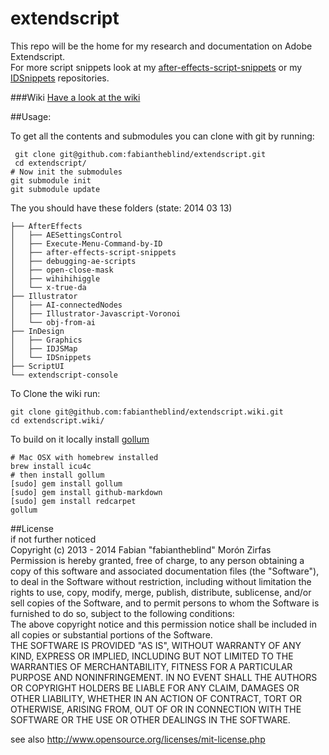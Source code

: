 extendscript
============

This repo will be the home for my research and documentation on Adobe Extendscript.  
For more script snippets look at my [after-effects-script-snippets](https://github.com/fabiantheblind/after-effects-script-snippets) or my [IDSnippets](https://github.com/fabiantheblind/IDSnippets) repositories.

###Wiki
[Have a look at the wiki](https://github.com/fabiantheblind/extendscript/wiki)  

##Usage:  

To get all the contents and submodules you can clone with git by running:  

     git clone git@github.com:fabiantheblind/extendscript.git  
     cd extendscript/
    # Now init the submodules
    git submodule init 
    git submodule update  



The you should have these folders (state: 2014 03 13)  

    ├── AfterEffects
    │   ├── AESettingsControl
    │   ├── Execute-Menu-Command-by-ID
    │   ├── after-effects-script-snippets
    │   ├── debugging-ae-scripts
    │   ├── open-close-mask
    │   ├── wihihihiggle
    │   └── x-true-da
    ├── Illustrator
    │   ├── AI-connectedNodes
    │   ├── Illustrator-Javascript-Voronoi
    │   └── obj-from-ai
    ├── InDesign
    │   ├── Graphics
    │   ├── IDJSMap
    │   └── IDSnippets
    ├── ScriptUI
    └── extendscript-console


To Clone the wiki run:  


    git clone git@github.com:fabiantheblind/extendscript.wiki.git  
    cd extendscript.wiki/

To build on it locally install [gollum](https://github.com/gollum/gollum)  

    # Mac OSX with homebrew installed
    brew install icu4c
    # then install gollum  
    [sudo] gem install gollum
    [sudo] gem install github-markdown
    [sudo] gem install redcarpet
    gollum


##License  
if not further noticed  
Copyright (c)  2013 - 2014 Fabian "fabiantheblind" Morón Zirfas  
Permission is hereby granted, free of charge, to any person obtaining a copy of this software and associated documentation files (the "Software"), to deal in the Software  without restriction, including without limitation the rights to use, copy, modify, merge, publish, distribute, sublicense, and/or sell copies of the Software, and to  permit persons to whom the Software is furnished to do so, subject to the following conditions:  
The above copyright notice and this permission notice shall be included in all copies or substantial portions of the Software.  
THE SOFTWARE IS PROVIDED "AS IS", WITHOUT WARRANTY OF ANY KIND, EXPRESS OR IMPLIED, INCLUDING BUT NOT LIMITED TO THE WARRANTIES OF MERCHANTABILITY, FITNESS FOR A  PARTICULAR PURPOSE AND NONINFRINGEMENT. IN NO EVENT SHALL THE AUTHORS OR COPYRIGHT HOLDERS BE LIABLE FOR ANY CLAIM, DAMAGES OR OTHER LIABILITY, WHETHER IN AN ACTION OF  CONTRACT, TORT OR OTHERWISE, ARISING FROM, OUT OF OR IN CONNECTION WITH THE SOFTWARE OR THE USE OR OTHER DEALINGS IN THE SOFTWARE.  

see also http://www.opensource.org/licenses/mit-license.php




